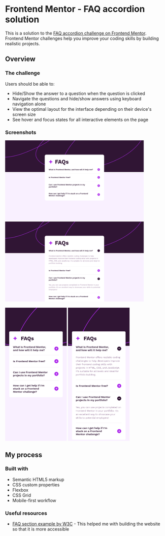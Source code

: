 # Frontend Mentor - FAQ accordion solution

This is a solution to the [FAQ accordion challenge on Frontend Mentor](https://www.frontendmentor.io/challenges/faq-accordion-wyfFdeBwBz). Frontend Mentor challenges help you improve your coding skills by building realistic projects.

## Overview

### The challenge

Users should be able to:

- Hide/Show the answer to a question when the question is clicked
- Navigate the questions and hide/show answers using keyboard navigation alone
- View the optimal layout for the interface depending on their device's screen size
- See hover and focus states for all interactive elements on the page


### Screenshots

[<img src="./screenshots/screenshot-desktop.png" width="450">](./screenshots/screenshot-desktop.png)
[<img src="./screenshots/screenshot-desktop-active.png" width="450">](./screenshots/screenshot-desktop-active.png)
<br/><br/>
[<img src="./screenshots/screenshot-mobile.png" width="200">](./screenshots/screenshot-mobile.png)
[<img src="./screenshots/screenshot-mobile-active.png" width="200">](./screenshots/screenshot-mobile-active.png)

## My process

### Built with

- Semantic HTML5 markup
- CSS custom properties
- Flexbox
- CSS Grid
- Mobile-first workflow

### Useful resources

- [FAQ section example by W3C](https://www.w3.org/WAI/ARIA/apg/patterns/disclosure/examples/disclosure-faq/) - This helped me with building the website so that it is more accessible
